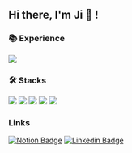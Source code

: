 ## Hi there, I'm Ji 👋 !

### 📚 Experience

<img src="https://img.shields.io/badge/Microsoft Fluid Framework: Aug. 2022 ~ Present-5E5E5E?style=flat-square&logo=Microsoft&logoColor=white"/>


### 🛠️ Stacks

<img src="https://img.shields.io/badge/Python-3766AB?style=flat-square&logo=Python&logoColor=white"/> <img src="https://img.shields.io/badge/Typescript-3178C?style=flat-square&logo=TypeScript&logoColor=white"/> <img src="https://img.shields.io/badge/React-61DAFB?style=flat-square&logo=React&logoColor=black"/> <img src="https://img.shields.io/badge/Pytorch-EE4C2C?style=flat-square&logo=Pytorch&logoColor=white"/> <img src="https://img.shields.io/badge/SQL-4169E1?style=flat-square&logo=postgresql&logoColor=white"/>


### Links 

  [![Notion Badge](https://img.shields.io/badge/Notion-000000?style=flat-square&logo=Notion&logoColor=white&link=https://jikim9320.notion.site/Ji-Hyung-Kim-d218434389814db9a48007e735f2dd9f)](https://jikim9320.notion.site/Ji-Hyung-Kim-d218434389814db9a48007e735f2dd9f)
  [![Linkedin Badge](https://img.shields.io/badge/Linkedin-0A66C2?style=flat-square&logo=Linkedin&logoColor=white&link=https://www.linkedin.com/in/ji-hyung-kim/)](https://www.linkedin.com/in/ji-hyung-kim/)



